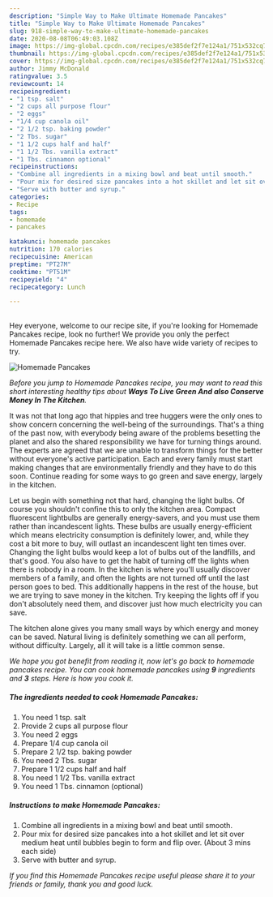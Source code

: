 ```yaml
---
description: "Simple Way to Make Ultimate Homemade Pancakes"
title: "Simple Way to Make Ultimate Homemade Pancakes"
slug: 918-simple-way-to-make-ultimate-homemade-pancakes
date: 2020-08-08T06:49:03.108Z
image: https://img-global.cpcdn.com/recipes/e385def2f7e124a1/751x532cq70/homemade-pancakes-recipe-main-photo.jpg
thumbnail: https://img-global.cpcdn.com/recipes/e385def2f7e124a1/751x532cq70/homemade-pancakes-recipe-main-photo.jpg
cover: https://img-global.cpcdn.com/recipes/e385def2f7e124a1/751x532cq70/homemade-pancakes-recipe-main-photo.jpg
author: Jimmy McDonald
ratingvalue: 3.5
reviewcount: 14
recipeingredient:
- "1 tsp. salt"
- "2 cups all purpose flour"
- "2 eggs"
- "1/4 cup canola oil"
- "2 1/2 tsp. baking powder"
- "2 Tbs. sugar"
- "1 1/2 cups half and half"
- "1 1/2 Tbs. vanilla extract"
- "1 Tbs. cinnamon optional"
recipeinstructions:
- "Combine all ingredients in a mixing bowl and beat until smooth."
- "Pour mix for desired size pancakes into a hot skillet and let sit over medium heat until bubbles begin to form and flip over. (About 3 mins each side)"
- "Serve with butter and syrup."
categories:
- Recipe
tags:
- homemade
- pancakes

katakunci: homemade pancakes 
nutrition: 170 calories
recipecuisine: American
preptime: "PT27M"
cooktime: "PT51M"
recipeyield: "4"
recipecategory: Lunch

---
```

<br>
Hey everyone, welcome to our recipe site, if you're looking for Homemade Pancakes recipe, look no further! We provide you only the perfect Homemade Pancakes recipe here. We also have wide variety of recipes to try.
<br>


![Homemade Pancakes](https://img-global.cpcdn.com/recipes/e385def2f7e124a1/751x532cq70/homemade-pancakes-recipe-main-photo.jpg)

<i>Before you jump to Homemade Pancakes recipe, you may want to read this short interesting healthy tips about 
<strong>Ways To Live Green And also Conserve Money In The Kitchen</strong>.</i>
</br>

It was not that long ago that hippies and tree huggers were the only ones to show concern concerning the well-being of the surroundings. That's a thing of the past now, with everybody being aware of the problems besetting the planet and also the shared responsibility we have for turning things around. The experts are agreed that we are unable to transform things for the better without everyone's active participation. Each and every family must start making changes that are environmentally friendly and they have to do this soon. Continue reading for some ways to go green and save energy, largely in the kitchen.

Let us begin with something not that hard, changing the light bulbs. Of course you shouldn't confine this to only the kitchen area. Compact fluorescent lightbulbs are generally energy-savers, and you must use them rather than incandescent lights. These bulbs are usually energy-efficient which means electricity consumption is definitely lower, and, while they cost a bit more to buy, will outlast an incandescent light ten times over. Changing the light bulbs would keep a lot of bulbs out of the landfills, and that's good. You also have to get the habit of turning off the lights when there is nobody in a room. In the kitchen is where you'll usually discover members of a family, and often the lights are not turned off until the last person goes to bed. This additionally happens in the rest of the house, but we are trying to save money in the kitchen. Try keeping the lights off if you don't absolutely need them, and discover just how much electricity you can save.

The kitchen alone gives you many small ways by which energy and money can be saved. Natural living is definitely something we can all perform, without difficulty. Largely, all it will take is a little common sense.


<i>We hope you got benefit from reading it, now let's go back to homemade pancakes recipe. You can cook homemade pancakes using <strong>9</strong> ingredients and <strong>3</strong> steps. Here is how you cook it.
</i>

##### The ingredients needed to cook Homemade Pancakes:

1. You need 1 tsp. salt
1. Provide 2 cups all purpose flour
1. You need 2 eggs
1. Prepare 1/4 cup canola oil
1. Prepare 2 1/2 tsp. baking powder
1. You need 2 Tbs. sugar
1. Prepare 1 1/2 cups half and half
1. You need 1 1/2 Tbs. vanilla extract
1. You need 1 Tbs. cinnamon (optional)


##### Instructions to make Homemade Pancakes:

1. Combine all ingredients in a mixing bowl and beat until smooth.
1. Pour mix for desired size pancakes into a hot skillet and let sit over medium heat until bubbles begin to form and flip over. (About 3 mins each side)
1. Serve with butter and syrup.


<i>If you find this Homemade Pancakes recipe useful please share it to your friends or family, thank you and good luck.</i>
